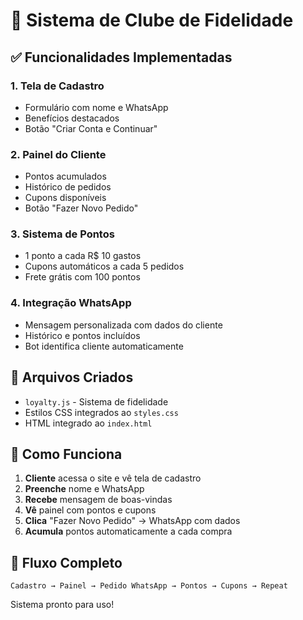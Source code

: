 # 🌟 Sistema de Clube de Fidelidade

## ✅ Funcionalidades Implementadas

### 1. **Tela de Cadastro**
- Formulário com nome e WhatsApp
- Benefícios destacados
- Botão "Criar Conta e Continuar"

### 2. **Painel do Cliente**
- Pontos acumulados
- Histórico de pedidos
- Cupons disponíveis
- Botão "Fazer Novo Pedido"

### 3. **Sistema de Pontos**
- 1 ponto a cada R$ 10 gastos
- Cupons automáticos a cada 5 pedidos
- Frete grátis com 100 pontos

### 4. **Integração WhatsApp**
- Mensagem personalizada com dados do cliente
- Histórico e pontos incluídos
- Bot identifica cliente automaticamente

## 📁 Arquivos Criados

- `loyalty.js` - Sistema de fidelidade
- Estilos CSS integrados ao `styles.css`
- HTML integrado ao `index.html`

## 🎯 Como Funciona

1. **Cliente** acessa o site e vê tela de cadastro
2. **Preenche** nome e WhatsApp
3. **Recebe** mensagem de boas-vindas
4. **Vê** painel com pontos e cupons
5. **Clica** "Fazer Novo Pedido" → WhatsApp com dados
6. **Acumula** pontos automaticamente a cada compra

## 🔄 Fluxo Completo

```
Cadastro → Painel → Pedido WhatsApp → Pontos → Cupons → Repeat
```

Sistema pronto para uso!